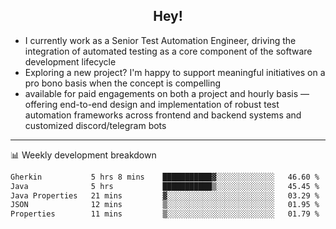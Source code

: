 <h2 align="center">Hey!</h2>

- I currently work as a Senior Test Automation Engineer, driving the integration of automated testing as a core component of the software development lifecycle
- Exploring a new project? I'm happy to support meaningful initiatives on a pro bono basis when the concept is compelling
-  available for paid engagements on both a project and hourly basis — offering end-to-end design and implementation of robust test automation frameworks across frontend and backend systems and customized discord/telegram bots
  
  -------
  
📊 Weekly development breakdown

<!--START_SECTION:waka-->

```txt
Gherkin           5 hrs 8 mins    ███████████▓░░░░░░░░░░░░░   46.60 %
Java              5 hrs           ███████████▒░░░░░░░░░░░░░   45.45 %
Java Properties   21 mins         ▓░░░░░░░░░░░░░░░░░░░░░░░░   03.29 %
JSON              12 mins         ▒░░░░░░░░░░░░░░░░░░░░░░░░   01.95 %
Properties        11 mins         ▒░░░░░░░░░░░░░░░░░░░░░░░░   01.79 %
```

<!--END_SECTION:waka-->
